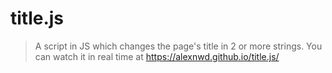 # title.js
> A script in JS which changes the page's title in 2 or more strings.
> You can watch it in real time at https://alexnwd.github.io/title.js/
